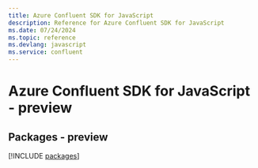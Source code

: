 ```yaml
---
title: Azure Confluent SDK for JavaScript
description: Reference for Azure Confluent SDK for JavaScript
ms.date: 07/24/2024
ms.topic: reference
ms.devlang: javascript
ms.service: confluent
---
```

# Azure Confluent SDK for JavaScript - preview
## Packages - preview
[!INCLUDE [packages](confluent-index.md)]